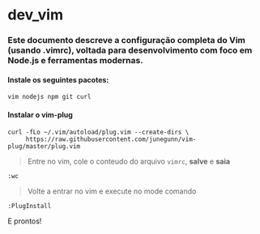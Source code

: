 # dev_vim

### Este documento descreve a configuração completa do Vim (usando .vimrc), voltada para desenvolvimento com foco em Node.js e ferramentas modernas.

#### Instale os seguintes pacotes:

```
vim nodejs npm git curl
```
#### Instalar o vim-plug

```
curl -fLo ~/.vim/autoload/plug.vim --create-dirs \
     https://raw.githubusercontent.com/junegunn/vim-plug/master/plug.vim
```
> Entre no vim, cole o conteudo do arquivo `vimrc`, **salve** e **saia**
```
:wc
```

> Volte a entrar no vim e execute no mode comando
```
:PlugInstall
```

E prontos!
